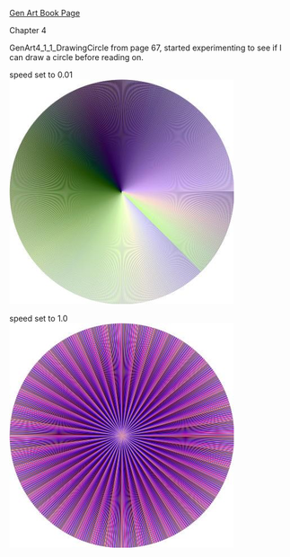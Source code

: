 [Gen Art Book Page](http://zenbullets.com/blog/?page_id=799)

Chapter 4

GenArt4_1_1_DrawingCircle
from page 67, started experimenting to see if I can draw a circle before reading on.

speed set to 0.01
![GenArt4 1 1 DrawingCircle Speed 0.01](GenArt4_1_1_DrawingCircle/GenArt4_1_1_DrawingCircle_speed-0.01.jpg)

speed set to 1.0
![GenArt4 1 1 DrawingCircle Speed 1.0](GenArt4_1_1_DrawingCircle/GenArt4_1_1_DrawingCircle_speed-1.0.jpg)
